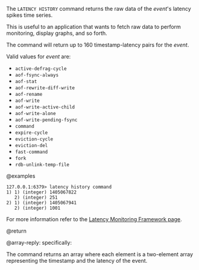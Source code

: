 The `LATENCY HISTORY` command returns the raw data of the _event_'s latency spikes time series.

This is useful to an application that wants to fetch raw data to perform monitoring, display graphs, and so forth.

The command will return up to 160 timestamp-latency pairs for the _event_.

Valid values for _event_ are:
* `active-defrag-cycle`
* `aof-fsync-always`
* `aof-stat`
* `aof-rewrite-diff-write`
* `aof-rename`
* `aof-write`
* `aof-write-active-child`
* `aof-write-alone`
* `aof-write-pending-fsync`
* `command`
* `expire-cycle`
* `eviction-cycle`
* `eviction-del`
* `fast-command`
* `fork`
* `rdb-unlink-temp-file`

@examples

```
127.0.0.1:6379> latency history command
1) 1) (integer) 1405067822
   2) (integer) 251
2) 1) (integer) 1405067941
   2) (integer) 1001
```

For more information refer to the [Latency Monitoring Framework page][lm].

[lm]: /topics/latency-monitor

@return

@array-reply: specifically:

The command returns an array where each element is a two-element array representing the timestamp and the latency of the event.